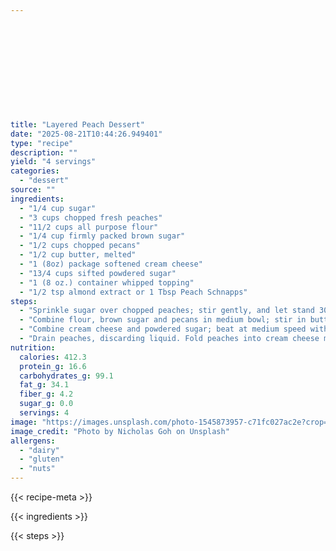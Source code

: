 ```yaml
---












title: "Layered Peach Dessert"
date: "2025-08-21T10:44:26.949401"
type: "recipe"
description: ""
yield: "4 servings"
categories:
  - "dessert"
source: ""
ingredients:
  - "1/4 cup sugar"
  - "3 cups chopped fresh peaches"
  - "11/2 cups all purpose flour"
  - "1/4 cup firmly packed brown sugar"
  - "1/2 cups chopped pecans"
  - "1/2 cup butter, melted"
  - "1 (8oz) package softened cream cheese"
  - "13/4 cups sifted powdered sugar"
  - "1 (8 oz.) container whipped topping"
  - "1/2 tsp almond extract or 1 Tbsp Peach Schnapps"
steps:
  - "Sprinkle sugar over chopped peaches; stir gently, and let stand 30 minutes."
  - "Combine flour, brown sugar and pecans in medium bowl; stir in butter. Press into bottom of a 13x9 baking dish. Bake at 350° for 18 to 20 minutes. Cool crust on a wire rack."
  - "Combine cream cheese and powdered sugar; beat at medium speed with an electric mixer until fluffy. Fold in whipped topping and almond extract or Peach Schnapps."
  - "Drain peaches, discarding liquid. Fold peaches into cream cheese mixture. Spoon over crust, spreading evenly."
nutrition:
  calories: 412.3
  protein_g: 16.6
  carbohydrates_g: 99.1
  fat_g: 34.1
  fiber_g: 4.2
  sugar_g: 0.0
  servings: 4
image: "https://images.unsplash.com/photo-1545873957-c71fc027ac2e?crop=entropy&cs=tinysrgb&fit=max&fm=jpg&ixid=M3w3OTQ5MzV8MHwxfHNlYXJjaHwxfHxsYXllcmVkJTIwcGVhY2glMjBkZXNzZXJ0JTIwZm9vZCUyMGRlc3NlcnR8ZW58MXwwfHx8MTc1NTc5NTc5NXww&ixlib=rb-4.1.0&q=80&w=1080"
image_credit: "Photo by Nicholas Goh on Unsplash"
allergens:
  - "dairy"
  - "gluten"
  - "nuts"
---
```


{{< recipe-meta >}}

{{< ingredients >}}

{{< steps >}}
